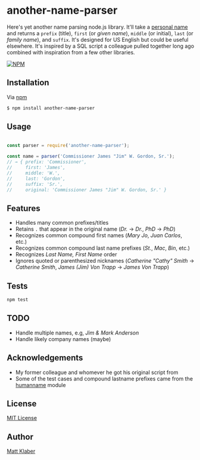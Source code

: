 # another-name-parser

Here's yet another name parsing node.js library. It'll take a [personal name](https://en.wikipedia.org/wiki/Personal_name) 
and returns a `prefix` (title), `first` (or *given name*), `middle` (or initial), `last` (or *family name*), 
and `suffix`. It's designed for US English but could be useful elsewhere. It's inspired by a SQL script a 
colleague pulled together long ago combined with inspiration from a few other libraries.


[![NPM](https://nodei.co/npm/another-name-parser.png)](https://nodei.co/npm/another-name-parser/)


## Installation

Via [npm](https://www.npmjs.com/package/another-name-parser)

```bash
$ npm install another-name-parser
```

## Usage

```javascript

const parser = require('another-name-parser');

const name = parser('Commissioner James "Jim" W. Gordon, Sr.');
// → { prefix: 'Commissioner',
//     first: 'James',
//     middle: 'W.',
//     last: 'Gordon',
//     suffix: 'Sr.',
//     original: 'Commissioner James "Jim" W. Gordon, Sr.' }

```

## Features

* Handles many common prefixes/titles
* Retains `.` that appear in the original name (*Dr.* &rarr; *Dr.*, *PhD* &rarr; *PhD*)
* Recognizes common compound first names (*Mary Jo*, *Juan Carlos*, etc.)
* Recognizes common compound last name prefixes (*St.*, *Mac*, *Bin*, etc.)
* Recognizes *Last Name, First Name* order
* Ignores quoted or parenthesized nicknames (*Catherine "Cathy" Smith* &rarr; *Catherine Smith*, *James (Jim) Von Trapp* &rarr; *James Von Trapp*)


## Tests

```bash
npm test
```


## TODO

* Handle multiple names, e.g, *Jim & Mark Anderson*
* Handle likely company names (maybe)

## Acknowledgements

* My former colleague and whomever he got his original script from
* Some of the test cases and compound lastname prefixes came from the [humanname](https://www.npmjs.com/package/humanname) module


## License

[MIT License](http://www.opensource.org/licenses/mit-license.php)

## Author

[Matt Klaber](https://github.com/mklaber)
